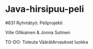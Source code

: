 # Java-hirsipuu-peli

#631 Ryhmätyö: Peliprojekti

Ville Ollikainen & Jonna Sutinen

TO-DO: Toteuta VäärätArvaukset luokka
